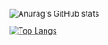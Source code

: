 ![Anurag's GitHub stats](https://github-readme-stats.vercel.app/api?username=arkinetic&show_icons=true&theme=dracula)


[![Top Langs](https://github-readme-stats.vercel.app/api/top-langs/?username=arkinetic&layout=compact)](https://github.com/anuraghazra/github-readme-stats)
